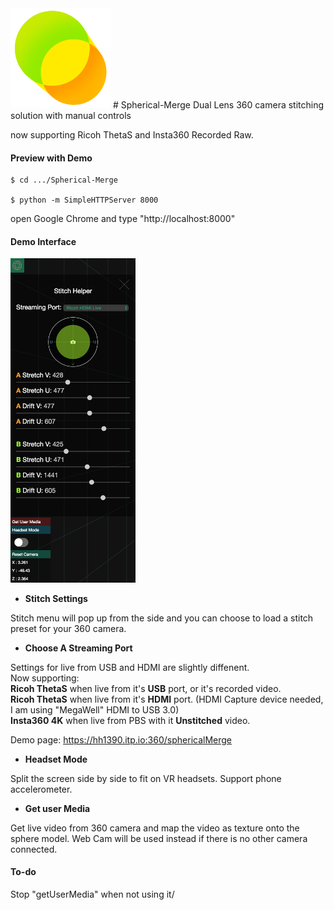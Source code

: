 <img src="https://github.com/Rubinhuang9239/Spherical-Merge/blob/master/icon.png" width="160"/>
# Spherical-Merge
Dual Lens 360 camera stitching solution with manual controls

now supporting Ricoh ThetaS and Insta360 Recorded Raw.

<h4>Preview with Demo</h4>

```
$ cd .../Spherical-Merge

$ python -m SimpleHTTPServer 8000
```
open Google Chrome and type "http://localhost:8000"

<h4>Demo Interface</h4>

<img src="https://github.com/Rubinhuang9239/Spherical-Merge/blob/master/interface.png" width="200"/>

* <b>Stitch Settings</b>

Stitch menu will pop up from the side and you can choose to load a stitch preset for your 360 camera.

* <b>Choose A Streaming Port</b>

Settings for live from USB and HDMI are slightly diffenent.
<br />
Now supporting:
<br /><b>Ricoh ThetaS</b> when live from it's <b>USB</b> port, or it's recorded video.
<br /><b>Ricoh ThetaS</b> when live from it's <b>HDMI</b> port. (HDMI Capture device needed, I am using "MegaWell" HDMI to USB 3.0)
<br /><b>Insta360 4K</b> when live from PBS with it <b>Unstitched</b> video.

Demo page: https://hh1390.itp.io:360/sphericalMerge

* <b>Headset Mode</b>

Split the screen side by side to fit on VR headsets. Support phone accelerometer.

* <b>Get user Media</b>

Get live video from 360 camera and map the video as texture onto the sphere model.
Web Cam will be used instead if there is no other camera connected.

<h4>To-do</h4>
Stop "getUserMedia" when not using it/


